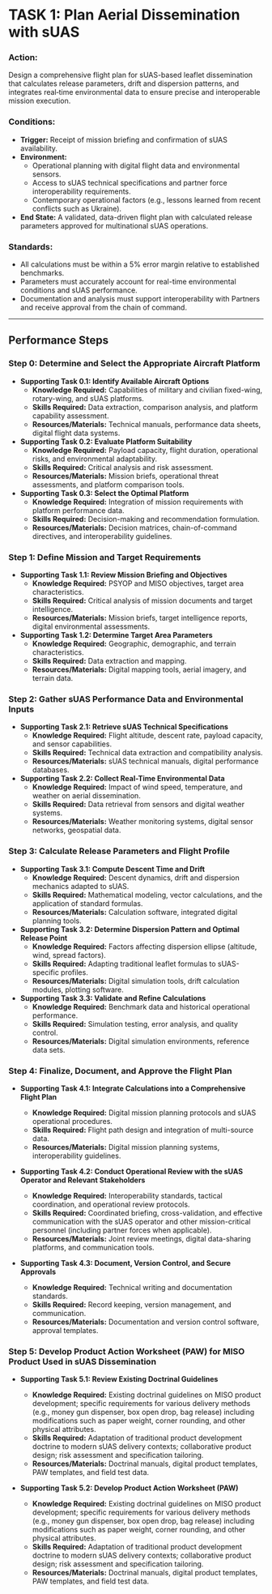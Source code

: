 # TASK 1: Plan Aerial Dissemination with sUAS

### Action:
Design a comprehensive flight plan for sUAS-based leaflet dissemination that calculates release parameters, drift and dispersion patterns, and integrates real‑time environmental data to ensure precise and interoperable mission execution.

### Conditions:
- **Trigger:** Receipt of mission briefing and confirmation of sUAS availability.
- **Environment:**
  - Operational planning with digital flight data and environmental sensors.
  - Access to sUAS technical specifications and partner force interoperability requirements.
  - Contemporary operational factors (e.g., lessons learned from recent conflicts such as Ukraine).
- **End State:** A validated, data-driven flight plan with calculated release parameters approved for multinational sUAS operations.

### Standards:
- All calculations must be within a 5% error margin relative to established benchmarks.
- Parameters must accurately account for real-time environmental conditions and sUAS performance.
- Documentation and analysis must support interoperability with Partners and receive approval from the chain of command.

---

## Performance Steps
### Step 0: Determine and Select the Appropriate Aircraft Platform
- **Supporting Task 0.1: Identify Available Aircraft Options**
  - **Knowledge Required:** Capabilities of military and civilian fixed-wing, rotary-wing, and sUAS platforms.
  - **Skills Required:** Data extraction, comparison analysis, and platform capability assessment.
  - **Resources/Materials:** Technical manuals, performance data sheets, digital flight data systems.
- **Supporting Task 0.2: Evaluate Platform Suitability**
  - **Knowledge Required:** Payload capacity, flight duration, operational risks, and environmental adaptability.
  - **Skills Required:** Critical analysis and risk assessment.
  - **Resources/Materials:** Mission briefs, operational threat assessments, and platform comparison tools.
- **Supporting Task 0.3: Select the Optimal Platform**
  - **Knowledge Required:** Integration of mission requirements with platform performance data.
  - **Skills Required:** Decision-making and recommendation formulation.
  - **Resources/Materials:** Decision matrices, chain-of-command directives, and interoperability guidelines.

### Step 1: Define Mission and Target Requirements
- **Supporting Task 1.1: Review Mission Briefing and Objectives**
  - **Knowledge Required:** PSYOP and MISO objectives, target area characteristics.
  - **Skills Required:** Critical analysis of mission documents and target intelligence.
  - **Resources/Materials:** Mission briefs, target intelligence reports, digital environmental assessments.
- **Supporting Task 1.2: Determine Target Area Parameters**
  - **Knowledge Required:** Geographic, demographic, and terrain characteristics.
  - **Skills Required:** Data extraction and mapping.
  - **Resources/Materials:** Digital mapping tools, aerial imagery, and terrain data.

### Step 2: Gather sUAS Performance Data and Environmental Inputs
- **Supporting Task 2.1: Retrieve sUAS Technical Specifications**
  - **Knowledge Required:** Flight altitude, descent rate, payload capacity, and sensor capabilities.
  - **Skills Required:** Technical data extraction and compatibility analysis.
  - **Resources/Materials:** sUAS technical manuals, digital performance databases.
- **Supporting Task 2.2: Collect Real-Time Environmental Data**
  - **Knowledge Required:** Impact of wind speed, temperature, and weather on aerial dissemination.
  - **Skills Required:** Data retrieval from sensors and digital weather systems.
  - **Resources/Materials:** Weather monitoring systems, digital sensor networks, geospatial data.

### Step 3: Calculate Release Parameters and Flight Profile
- **Supporting Task 3.1: Compute Descent Time and Drift**
  - **Knowledge Required:** Descent dynamics, drift and dispersion mechanics adapted to sUAS.
  - **Skills Required:** Mathematical modeling, vector calculations, and the application of standard formulas.
  - **Resources/Materials:** Calculation software, integrated digital planning tools.
- **Supporting Task 3.2: Determine Dispersion Pattern and Optimal Release Point**
  - **Knowledge Required:** Factors affecting dispersion ellipse (altitude, wind, spread factors).
  - **Skills Required:** Adapting traditional leaflet formulas to sUAS-specific profiles.
  - **Resources/Materials:** Digital simulation tools, drift calculation modules, plotting software.
- **Supporting Task 3.3: Validate and Refine Calculations**
  - **Knowledge Required:** Benchmark data and historical operational performance.
  - **Skills Required:** Simulation testing, error analysis, and quality control.
  - **Resources/Materials:** Digital simulation environments, reference data sets.

### Step 4: Finalize, Document, and Approve the Flight Plan
- **Supporting Task 4.1: Integrate Calculations into a Comprehensive Flight Plan**  
  - **Knowledge Required:** Digital mission planning protocols and sUAS operational procedures.  
  - **Skills Required:** Flight path design and integration of multi-source data.  
  - **Resources/Materials:** Digital mission planning systems, interoperability guidelines.
  
- **Supporting Task 4.2: Conduct Operational Review with the sUAS Operator and Relevant Stakeholders**  
  - **Knowledge Required:** Interoperability standards, tactical coordination, and operational review protocols.  
  - **Skills Required:** Coordinated briefing, cross-validation, and effective communication with the sUAS operator and other mission-critical personnel (including partner forces when applicable).  
  - **Resources/Materials:** Joint review meetings, digital data-sharing platforms, and communication tools.
  
- **Supporting Task 4.3: Document, Version Control, and Secure Approvals**  
  - **Knowledge Required:** Technical writing and documentation standards.  
  - **Skills Required:** Record keeping, version management, and communication.  
  - **Resources/Materials:** Documentation and version control software, approval templates.

### Step 5: Develop Product Action Worksheet (PAW) for MISO Product Used in sUAS Dissemination
- **Supporting Task 5.1: Review Existing Doctrinal Guidelines**
  - **Knowledge Required:** Existing doctrinal guidelines on MISO product development; specific requirements for various delivery methods (e.g., money gun dispenser, box open drop, bag release) including modifications such as paper weight, corner rounding, and other physical attributes.
  - **Skills Required:** Adaptation of traditional product development doctrine to modern sUAS delivery contexts; collaborative product design; risk assessment and specification tailoring.
  - **Resources/Materials:** Doctrinal manuals, digital product templates, PAW templates, and field test data.

- **Supporting Task 5.2: Develop Product Action Worksheet (PAW)**
  - **Knowledge Required:** Existing doctrinal guidelines on MISO product development; specific requirements for various delivery methods (e.g., money gun dispenser, box open drop, bag release) including modifications such as paper weight, corner rounding, and other physical attributes.
  - **Skills Required:** Adaptation of traditional product development doctrine to modern sUAS delivery contexts; collaborative product design; risk assessment and specification tailoring.
  - **Resources/Materials:** Doctrinal manuals, digital product templates, PAW templates, and field test data.
